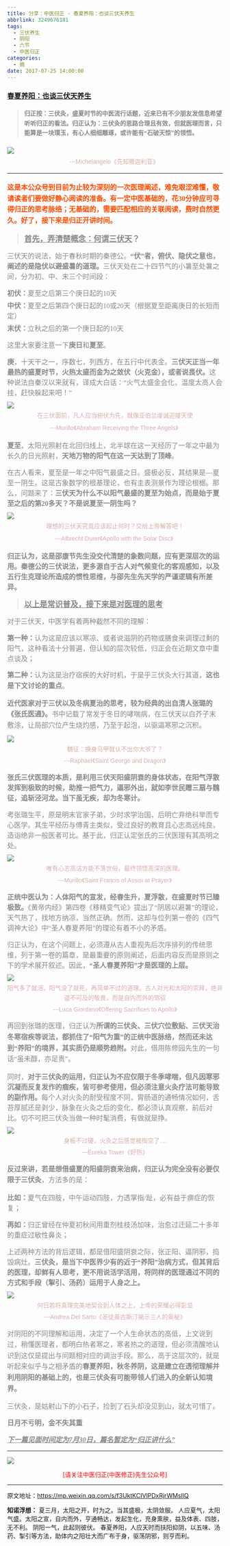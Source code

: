 ```yaml
---
title: 分享：中医归正 - 春夏养阳：也谈三伏天养生
abbrlink: 3249676181
tags:
  - 三伏养生
  - 阴阳
  - 六节
  - 中医归正
categories:
  - 摘
date: 2017-07-25 14:00:00
---
```

###  [春夏养阳：也谈三伏天养生](https://mp.weixin.qq.com/s/f3UktKCIVlPDxRjrWMsIlQ "跳转至原文")

<div class="rich_media_content ">
                    <blockquote><p style="margin-top: 20px; margin-bottom: 20px;"><strong style="font-size: 14px; line-height: 1.6;"><span style="font-family: 仿宋; color: rgb(136, 136, 136);">归正按：三伏灸，盛夏时节的中医流行话题，近来已有不少朋友发信息希望听听归正的看法。归正认为：三伏灸的思路合理且有效，但就医理而言，只能算是一块璞玉，有心人细细雕琢，或许能有“石破天惊”的领悟。</span></strong></p></blockquote><p style="margin-top: 5px; margin-bottom: 5px;"><img style="clear: both; display: block; margin:auto;" src="http://wx1.sinaimg.cn/mw690/8bf740e1gy1fhx2uo3bntj20hs0bc0tn.jpg" class="" data-ratio="0.6373333333333333" data-w="750" style="line-height: 1.6;"  /></p><p style="margin-top: 5px; margin-bottom: 15px; white-space: normal; text-align: center;"><span style="color: rgb(215, 171, 169); font-family: Arial, 宋体; font-size: 14px; line-height: 22.399999618530273px; background-color: rgb(255, 255, 255);">---Michelangelo《先知撒迦利亚》</span><span style="color: rgb(136, 136, 136); font-family: 仿宋; font-size: 16px; line-height: 1.6;">&nbsp;</span></p><hr  /><p style="margin-top: 20px; margin-bottom: 15px; white-space: normal; text-align: left;"><span style="color: rgb(136, 136, 136); font-family: 仿宋; font-size: 16px; line-height: 1.6;"></span><span style="color: rgb(255, 76, 0);"><strong style="line-height: 1.6;"><span style="font-family: 仿宋; font-size: 16px; text-align: center;">这是本公众号到目前为止较为深刻的一次医理阐述，难免艰涩难懂，敬请读者们要做好静心阅读的准备。有一定中医基础的，花30分钟应可寻得归正的思考脉络；无基础的，需要匹配相应的关联阅读，费时自然更久。好了，接下来是归正开讲时间。</span></strong></span></p><blockquote><p style="margin-top: 15px; margin-bottom: 15px;"><span style="font-size: 18px;"><span style="text-decoration: underline;"><strong><span style="text-decoration: underline; color: rgb(136, 136, 136); font-family: 仿宋; text-align: center;">首先，弄清楚概念：何谓三伏天</span></strong></span><span style="text-decoration: none;"><strong><span style="text-decoration: none; color: rgb(136, 136, 136); font-family: 仿宋; text-align: center;">？</span></strong></span></span></p></blockquote><p style="margin-top: 15px; margin-bottom: 15px;"><span style="color: rgb(136, 136, 136); font-family: 仿宋; font-size: 16px; text-align: center;">三伏天的说法，始于春秋时期的秦德公。<strong>“伏”者，俯伏、隐伏之意也，阐述的是隐伏以避盛暑的道理。</strong>三伏天处在二十四节气的小暑至处暑之间，分为初、中、末三个时间段：</span></p><p style="margin-top: 15px; margin-bottom: 5px;"><strong><span style="color: rgb(136, 136, 136); font-family: 仿宋; font-size: 16px; text-align: center;">初伏：</span></strong><span style="color: rgb(136, 136, 136); font-family: 仿宋; font-size: 16px; text-align: center;">夏至之后第三个庚日起的10天</span></p><p style="margin-top: 5px; margin-bottom: 5px;"><strong><span style="color: rgb(136, 136, 136); font-family: 仿宋; font-size: 16px; text-align: center;">中伏：</span></strong><span style="color: rgb(136, 136, 136); font-family: 仿宋; font-size: 16px; text-align: center;">夏至之后第四个庚日起的10或20天（根据夏至距离庚日的长短而定）</span></p><p style="margin-top: 5px; margin-bottom: 5px;"><strong><span style="color: rgb(136, 136, 136); font-family: 仿宋; font-size: 16px; text-align: center;">末伏：</span></strong><span style="color: rgb(136, 136, 136); font-family: 仿宋; font-size: 16px; text-align: center;">立秋之后的第一个庚日起的10天</span></p><p style="margin-top: 15px; margin-bottom: 15px;"><span style="color: rgb(136, 136, 136); font-family: 仿宋; font-size: 16px; text-align: center;">这里大家要注意一下<strong>庚日</strong>和<strong>夏至</strong>。</span></p><p style="margin-top: 10px; margin-bottom: 10px;"><strong><span style="color: rgb(136, 136, 136); font-family: 仿宋; font-size: 16px; text-align: center;">庚</span></strong><span style="color: rgb(136, 136, 136); font-family: 仿宋; font-size: 16px; text-align: center;">，十天干之一，序数七，列西方，在五行中代表金。<strong>三伏天正当一年最热的盛夏时节，火热太盛而金为之敛伏（火克金），或者说畏伏。</strong>这种说法自秦汉以来就有，译成大白话：“火气太盛金会化，温度太高人会挂，赶快躲起来吧！”</span></p><p style="margin-top: 10px; margin-bottom: 5px;"><img style="clear: both; display: block; margin:auto;" src="http://wx1.sinaimg.cn/mw690/8bf740e1gy1fhx2uo22l1j20hs0bgjsj.jpg" class="" data-ratio="0.64375" data-w="640" style="line-height: 1.6;"  /></p><p style="margin-top: 5px; margin-bottom: 5px; white-space: normal; text-align: center;"><span style="color: rgb(215, 171, 169); font-family: Arial, 宋体; font-size: 14px; line-height: 22.399999618530273px; background-color: rgb(255, 255, 255);">在三伏面前，凡人应当俯伏为先，就像亚伯兰虔诚迎接天使</span></p><p style="margin-top: 5px; margin-bottom: 15px; white-space: normal; text-align: center;"><span style="color: rgb(215, 171, 169); font-family: Arial, 宋体; font-size: 14px; line-height: 22.399999618530273px; background-color: rgb(255, 255, 255);">---Murillo《Abraham Receiving the Three Angels》</span><span style="color: rgb(136, 136, 136); font-family: 仿宋; font-size: 16px; line-height: 1.6;">&nbsp;</span></p><p style="margin-top: 15px; margin-bottom: 15px;"><strong><span style="color: rgb(136, 136, 136); font-family: 仿宋; font-size: 16px; text-align: center;">夏至</span></strong><span style="color: rgb(136, 136, 136); font-family: 仿宋; font-size: 16px; text-align: center;">，太阳光照射在北回归线上，北半球在这一天经历了一年之中最为长久的日光照射，<strong>天地万物的阳气在这一天达到了顶峰</strong>。</span></p><p style="margin-top: 15px; margin-bottom: 10px;"><span style="color: rgb(136, 136, 136); font-family: 仿宋; font-size: 16px; text-align: center;">在古人看来，夏至是一年之中阳气最盛之日。盛极必反，其结果是---夏至一阴生。这是古象数学的根基理论，也有圭表测景作为理论根椐。那么，问题来了：<strong>三伏天为什么不以阳气最盛的夏至为始点，而是始于夏至之后的第20多天？不是说夏至一阴生吗？</strong></span></p><p style="margin-top: 10px; margin-bottom: 5px;"><img style="clear: both; display: block; margin:auto;" src="http://wx1.sinaimg.cn/mw690/8bf740e1gy1fhx2uoe2r7j20ft0cwmzc.jpg" class="" data-ratio="0.819614711033275" data-w="571" style="line-height: 1.6;"  /></p><p style="margin-top: 5px; margin-bottom: 5px; white-space: normal; text-align: center;"><span style="color: rgb(215, 171, 169); font-family: Arial, 宋体; font-size: 14px; line-height: 22.399999618530273px; background-color: rgb(255, 255, 255);">理想的三伏天究竟应该起止何时？交给上帝解答吧！</span></p><p style="margin-top: 5px; margin-bottom: 15px; white-space: normal; text-align: center;"><span style="color: rgb(215, 171, 169); font-family: Arial, 宋体; font-size: 14px; line-height: 22.399999618530273px; background-color: rgb(255, 255, 255);">---Albrecht Durer《Apollo with the Solar Disc》</span><span style="line-height: 1.6; color: rgb(136, 136, 136); font-family: 仿宋; font-size: 16px;">&nbsp;</span></p><p style="margin-top: 15px; margin-bottom: 15px;"><strong><span style="color: rgb(136, 136, 136); font-family: 仿宋; font-size: 16px; text-align: center;">归正认为，这是邵康节先生没交代清楚的象数问题，应有更深层次的运用。秦德公的三伏说法，更多源自于古人对气候变化的客观感知，以及五行生克理论所造成的惯性思维，与邵先生先天学的严谨逻辑有所差异。</span></strong></p><blockquote><p style="margin-top: 15px; margin-bottom: 15px;"><span style="text-decoration: underline; font-size: 18px;"><strong><span style="text-decoration: underline; color: rgb(136, 136, 136); font-family: 仿宋; text-align: center;">以上是常识普及，接下来是对</span></strong><strong><span style="text-decoration: underline; color: rgb(136, 136, 136); font-family: 仿宋; text-align: center;">医理的思考</span></strong></span></p></blockquote><p style="margin-top: 15px; margin-bottom: 15px;"><span style="color: rgb(136, 136, 136); font-family: 仿宋; font-size: 16px; text-align: center;">对于三伏天，中医学有着两种截然不同的理解：</span></p><p style="margin-top: 15px; margin-bottom: 15px;"><strong><span style="color: rgb(136, 136, 136); font-family: 仿宋; font-size: 16px; text-align: center;">第一种：</span></strong><span style="color: rgb(136, 136, 136); font-family: 仿宋; font-size: 16px; text-align: center;">认为这是应该以寒凉、或者说滋阴的药物或膳食来调理过剩的阳气，这种看法十分普遍，但认知的层次较低，归正会在近期文章中重点谈及；</span></p><p style="margin-top: 15px; margin-bottom: 15px;"><strong><span style="color: rgb(136, 136, 136); font-family: 仿宋; font-size: 16px; text-align: center; line-height: 1.6;">第二种：</span></strong><span style="color: rgb(136, 136, 136); font-family: 仿宋; font-size: 16px; text-align: center; line-height: 1.6;">认为这是治疗宿疾的大好时机，于是乎三伏灸大行其道，<strong>这也是下文讨论的重点</strong>。</span></p><p style="margin-top: 15px; margin-bottom: 10px;"><strong><span style="color: rgb(136, 136, 136); font-family: 仿宋; font-size: 16px; text-align: center; line-height: 1.6;">近代医家对于三伏以及冬病夏治的思考，较为经典的出自清人张璐的《张氏医通》。</span></strong><span style="color: rgb(136, 136, 136); font-family: 仿宋; font-size: 16px; text-align: center; line-height: 1.6;">书中记载了常发于冬日的哮喘病，在三伏天以白芥子末敷涂，让局部穴位产生烧灼感，乃至于起泡，以驱逼寒邪之沉积。</span></p><p style="margin-top: 10px; margin-bottom: 5px;"><img style="clear: both; display: block; margin:auto;" src="http://wx1.sinaimg.cn/mw690/8bf740e1gy1fhx2uogemlj20hs0ik0ur.jpg" class="" data-ratio="1.044" data-w="750" style="line-height: 1.6;"  /></p><p style="margin-top: 5px; margin-bottom: 5px; white-space: normal; text-align: center;"><span style="color: rgb(215, 171, 169); font-family: Arial, 宋体; font-size: 14px; line-height: 22.399999618530273px; background-color: rgb(255, 255, 255);">魏征：换身马甲就认不出你大爷了？</span></p><p style="margin-top: 5px; margin-bottom: 15px; white-space: normal; text-align: center;"><span style="color: rgb(215, 171, 169); font-family: Arial, 宋体; font-size: 14px; line-height: 22.399999618530273px; background-color: rgb(255, 255, 255);">---Raphael《Saint George and Dragon》</span></p><p style="margin-top: 15px; margin-bottom: 15px;"><span style="color: rgb(136, 136, 136); font-family: 仿宋; font-size: 16px; text-align: center;"><strong style="color: rgb(136, 136, 136); font-family: 仿宋; font-size: 16px; text-align: center; white-space: normal;">张氏三伏医理的本质，是利用三伏天阳盛阴衰的身体状态，在阳气浮散发挥到极致的时候，助推一把气力，逼邪外出，就如李世民赠三扇与魏征，追斩泾河龙。当下虽无疾，却为冬寒计。</strong></span></p><p style="margin-top: 15px; margin-bottom: 10px;"><span style="color: rgb(136, 136, 136); font-family: 仿宋; font-size: 16px; text-align: center;">考张璐生平，原是明末官家子弟，少时求学治国，后明亡弃绝科举而专心医学。其生平经历与傅青主类似，受过良好的教育且心志高远纯良，造诣绝非一般医者可比。基于此，归正认定张氏的三伏医理有其高明之处。</span></p><p style="margin-top: 10px; margin-bottom: 5px;"><img style="clear: both; display: block; margin:auto;" src="http://wx1.sinaimg.cn/mw690/8bf740e1gy1fhx2unv2s9j20hs0euaai.jpg" class="" data-ratio="0.8343711083437111" data-w="803" style="line-height: 1.6;"  /></p><p style="margin-top: 5px; margin-bottom: 5px; white-space: normal; text-align: center;"><span style="color: rgb(215, 171, 169); font-family: Arial, 宋体; font-size: 14px; line-height: 22.399999618530273px; background-color: rgb(255, 255, 255);">唯有心志高洁方能不落世俗，最终领悟高深的医理。</span></p><p style="margin-top: 5px; margin-bottom: 15px; white-space: normal; text-align: center;"><span style="color: rgb(215, 171, 169); font-family: Arial, 宋体; font-size: 14px; line-height: 22.399999618530273px; background-color: rgb(255, 255, 255);">---<span style="color: rgb(215, 171, 169); font-family: Arial, 宋体; font-size: 14px; line-height: 22.399999618530273px; text-align: center;  background-color: rgb(255, 255, 255);">Murillo</span>《Saint Francis of Assisi at Prayer》</span></p><p style="margin-top: 15px; margin-bottom: 15px;"><strong><span style="color: rgb(136, 136, 136); font-family: 仿宋; font-size: 16px; text-align: center;">正统中医认为：人体阳气的宣发，经春生升，夏浮散，在盛夏时节已臻极致。</span></strong><span style="color: rgb(136, 136, 136); font-family: 仿宋; font-size: 16px; text-align: center;">《黄帝内经》第四卷《移精变气论》提出了“阴居以避暑”的理论，天气热了，找地方纳凉，当然正确。然而，这却与位列第一卷的《四气调神大论》中“圣人春夏养阳”的理论有着不小的矛盾。</span></p><p style="margin-top: 15px; margin-bottom: 10px;"><span style="color: rgb(136, 136, 136); font-family: 仿宋; font-size: 16px; text-align: center;">归正认为，在这个问题上，必须遵从古人重视先后次序排列的传统思维，列于第一卷的篇章，是最重要的原则阐述，后面内容反而是原则之下的学术展开叙述。因此，<strong>“圣人春夏养阳”才是医理的上层。</strong></span></p><p style="margin-top: 10px; margin-bottom: 5px;"><img style="clear: both; display: block; margin:auto;" src="http://wx1.sinaimg.cn/mw690/8bf740e1gy1fhx2uo0f90j20hs0cn0ts.jpg" class="" data-ratio="0.7106666666666667" data-w="750" style="line-height: 1.6;"  /></p><p style="margin-top: 5px; margin-bottom: 5px; white-space: normal; text-align: center;"><span style="color: rgb(215, 171, 169); font-family: Arial, 宋体; font-size: 14px; line-height: 22.399999618530273px; background-color: rgb(255, 255, 255);">阳气多了就活，阳气没了就死，再简单不过的道理。古人对光和太阳的崇拜，绝非遥不可及的敬畏，而是自内而外的驾驭</span></p><p style="margin-top: 5px; margin-bottom: 15px; white-space: normal; text-align: center;"><span style="color: rgb(215, 171, 169); font-family: Arial, 宋体; font-size: 14px; line-height: 22.399999618530273px; background-color: rgb(255, 255, 255);">---Luca Giordano《Offering Sacrifices to Apollo》</span></p><p style="margin-top: 15px; margin-bottom: 15px;"><span style="color: rgb(136, 136, 136); font-family: 仿宋; font-size: 16px; text-align: center; line-height: 1.6;">再回到张璐的医理，归正认为<strong>所谓的三伏灸、三伏穴位敷贴、三伏天治冬寒宿疾等说法，都抓住了“阳气为重”的正统中医脉络，然而还未达到“养阳”的境界，其实质仍是顺势趋附。</strong>对此，借用陈修园先生的一句话“虽未醇，亦足贵”。</span><br  /><span style="color: rgb(136, 136, 136); font-family: 仿宋; font-size: 16px; text-align: center;"></span></p><p style="margin-top: 15px; margin-bottom: 10px;"><span style="color: rgb(136, 136, 136); font-family: 仿宋; font-size: 16px; text-align: center;">同时，</span><strong><span style="color: rgb(136, 136, 136); font-family: 仿宋; font-size: 16px; text-align: center;">对于三伏灸的运用，归正认为不应仅限于冬季哮喘，但凡因寒邪沉凝而反复发作的痼疾，皆可参考使用，但必须注意火灸疗法可能导致的副作用。</span></strong><span style="color: rgb(136, 136, 136); font-family: 仿宋; font-size: 16px; text-align: center;">每个人对火灸的耐受程度不同，胃肠道的通畅情况如何，舌苔厚腻还是剥少，脉象在火灸之后的变化，都必须认真观察，前后对比。切不可把三伏灸当做一种时髦消费，有做就是挣。</span></p><p style="margin-top: 10px; margin-bottom: 5px;"><img style="clear: both; display: block; margin:auto;" src="http://wx1.sinaimg.cn/mw690/8bf740e1gy1fhx2uo3xlgj20hs0lvtak.jpg" class="" data-ratio="1.2293333333333334" data-w="750" style="line-height: 1.6;"  /></p><p style="margin-top: 5px; margin-bottom: 5px; white-space: normal; text-align: center;"><span style="color: rgb(215, 171, 169); font-family: Arial, 宋体; font-size: 14px; line-height: 22.399999618530273px; background-color: rgb(255, 255, 255);">身板不过硬，火灸之后感觉被掏空了....</span></p><p style="margin-top: 5px; margin-bottom: 15px; white-space: normal; text-align: center;"><span style="color: rgb(215, 171, 169); font-family: Arial, 宋体; font-size: 14px; line-height: 22.399999618530273px; background-color: rgb(255, 255, 255);">---Eureka Tower《好热》</span></p><p style="margin-top: 15px; margin-bottom: 15px;"><strong style="line-height: 1.6;"><span style="color: rgb(136, 136, 136); font-family: 仿宋; font-size: 16px; text-align: center;">反过来讲，若是想借盛夏的阳盛阴衰来治病，归正认为完全没有必要仅限于三伏灸</span></strong><span style="line-height: 1.6; color: rgb(136, 136, 136); font-family: 仿宋; font-size: 16px; text-align: center;">，方法多的是：</span><br  /><span style="color: rgb(136, 136, 136); font-family: 仿宋; font-size: 16px; text-align: center;"></span></p><p style="margin-top: 15px; margin-bottom: 15px;"><strong><span style="color: rgb(136, 136, 136); font-family: 仿宋; font-size: 16px; text-align: center;">比如：</span></strong><span style="color: rgb(136, 136, 136); font-family: 仿宋; font-size: 16px; text-align: center;">夏气在四肢，中午运动四肢，力透掌指/趾，必有益于痹症的恢复；</span></p><p style="margin-top: 15px; margin-bottom: 15px;"><strong><span style="color: rgb(136, 136, 136); font-family: 仿宋; font-size: 16px; text-align: center;">再如：</span></strong><span style="color: rgb(136, 136, 136); font-family: 仿宋; font-size: 16px; text-align: center;">归正曾经在仲夏初秋间用重剂桂枝汤加味，治愈过迁延二十多年的重症过敏性鼻炎；</span></p><p style="margin-top: 15px; margin-bottom: 10px;"><span style="color: rgb(136, 136, 136); font-family: 仿宋; font-size: 16px; text-align: center;">上述两种方法的背后逻辑，都是借阳盛阴衰之际，张正阳、逼阴邪，捣毁病灶。<strong>三伏灸，是当下中医界少有的近于“养阳”治病方式，但其背后的医理，却鲜有人思考，更不用说活学活用，将同样的医理通过不同的方式和手段（掣引、汤药）运用于人身之上。</strong></span></p><p style="margin-top: 10px; margin-bottom: 5px;"><img style="clear: both; display: block; margin:auto;" src="http://wx1.sinaimg.cn/mw690/8bf740e1gy1fhx2unxvikj20hs085t8y.jpg" class="" data-ratio="0.4573333333333333" data-w="750" style="line-height: 1.6;"  /></p><p style="margin-top: 5px; margin-bottom: 5px; white-space: normal; text-align: center;"><span style="color: rgb(215, 171, 169); font-family: Arial, 宋体; font-size: 14px; line-height: 22.399999618530273px; background-color: rgb(255, 255, 255);">何日若将真理完美地契合到人体之上，上帝的荣耀必得彰显</span></p><p style="margin-top: 5px; margin-bottom: 15px; white-space: normal; text-align: center;"><span style="color: rgb(215, 171, 169); font-family: Arial, 宋体; font-size: 14px; line-height: 22.399999618530273px; background-color: rgb(255, 255, 255);">---Andrea Del Sarto《圣徒奥古斯汀揭示三人的奥秘》</span></p><p style="margin-top: 15px; margin-bottom: 15px;"><span style="color: rgb(136, 136, 136); font-family: 仿宋; font-size: 16px; text-align: center; line-height: 1.6;">对阴阳的不同理解和运用，决定了一个人生命状态的高低，上文说到过，稍懂医理者，都明白热者寒之，寒者热之的道理，但必须清醒地认识到这仅是提出与问题相对应的调治手段。那么，高于这层次的，就是听起来似乎与之相矛盾的</span><strong style="color: rgb(136, 136, 136); font-family: 仿宋; font-size: 16px; text-align: center; line-height: 1.6;">春夏养阳，秋冬养阴，这是建立在透彻理解并利用阴阳的基础上的，也是三伏灸有可能带领人们进入的全新认知境界。</strong><br  /></p><p style="margin-top: 15px; margin-bottom: 15px;"><span style="color: rgb(136, 136, 136); font-family: 仿宋; font-size: 16px; text-align: center;">三伏灸，是姑射山下的小石子，捡到了石头却没见到山，就太可惜了。</span></p><p style="margin-top: 15px; margin-bottom: 15px;"><strong><span style="color: rgb(136, 136, 136); font-family: 仿宋; font-size: 16px; text-align: center;">日月不亏明，金不失其重</span></strong></p><p style="margin-top: 15px; margin-bottom: 15px;"><span style="text-decoration: underline;"><strong><span style="text-decoration: underline; color: rgb(136, 136, 136); font-family: 仿宋; font-size: 16px; text-align: center;"><strong style="max-width: 100%; color: rgb(136, 136, 136); font-family: 仿宋; font-size: 16px; white-space: normal; box-sizing: border-box !important; word-wrap: break-word !important; background-color: rgb(255, 255, 255);"><em style="max-width: 100%; box-sizing: border-box !important; word-wrap: break-word !important;">下一篇见面时间定为7月30日，篇名暂定为“归正讲什么”</em></strong></span></strong></span></p><hr  />
					<img style="clear: both; display: block; margin:auto;" src="http://wx1.sinaimg.cn/mw690/8bf740e1gy1fgqt1hfuomj20hs0bzmyp.jpg" /><p style="text-align: center; color: red">[请关注中医归正(中医修正)先生公众号]</p><hr />
                </div>



原文地址：https://mp.weixin.qq.com/s/f3UktKCIVlPDxRjrWMsIlQ


**知诺浮想：**
夏三月，太阳之开，时为之。当其盛极，太阴敛服。
人应夏气，太阳气盛。太阳之宣，自内而外，亨通畅达，发起生化，充身熏肤，益及体表、四肢，无不利。
阴阳一气，此起则彼伏。
春夏养阳，人应天时而扶阳抑阴，以五味、汤药、掣引等方法，助体内之阳壮大而广布于身，驱荡阴邪，则亨而利。

